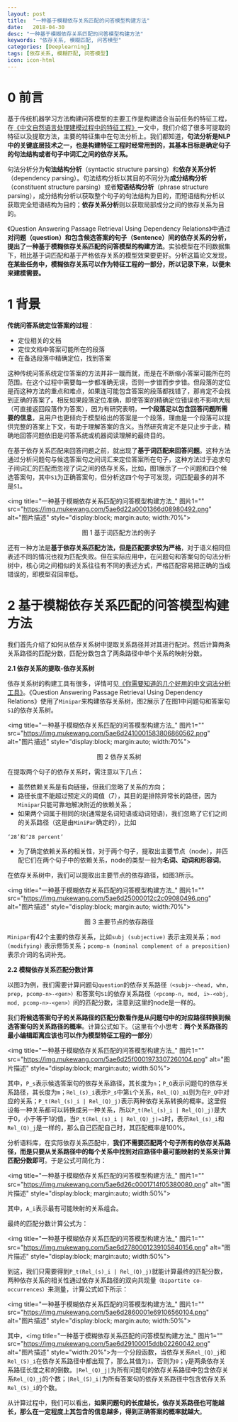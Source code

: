 ```yaml
---
layout: post
title:  "一种基于模糊依存关系匹配的问答模型构建方法"
date:   2018-04-30
desc: "一种基于模糊依存关系匹配的问答模型构建方法"
keywords: "依存关系, 模糊匹配, 问答模型"
categories: [Deeplearning]
tags: [依存关系, 模糊匹配, 问答模型]
icon: icon-html
---
```


# **0 前言**

基于传统机器学习方法构建问答模型的主要工作是构建适合当前任务的特征工程，在[《中文自然语言处理建模过程中的特征工程》](https://zhoum1118.github.io/deeplearning/2018/04/28/%E4%B8%AD%E6%96%87%E8%87%AA%E7%84%B6%E8%AF%AD%E8%A8%80%E5%A4%84%E7%90%86%E5%BB%BA%E6%A8%A1%E8%BF%87%E7%A8%8B%E4%B8%AD%E7%9A%84%E7%89%B9%E5%BE%81%E5%B7%A5%E7%A8%8B.html)一文中，我们介绍了很多可提取的特征以及提取方法，主要的特征集中在句法分析上。我们都知道，**句法分析是NLP中的关键底层技术之一，也是构建特征工程时经常用到的，其基本目标是确定句子的句法结构或者句子中词汇之间的依存关系。**

句法分析分为**句法结构分析**（syntactic structure parsing）和**依存关系分析**（dependency parsing）。句法结构分析以其目的不同分为**成分结构分析**（constituent structure parsing）或者**短语结构分析**（phrase structure parsing），成分结构分析以获取整个句子的句法结构为目的，而短语结构分析以获取完全短语结构为目的；**依存关系分析**则以获取局部成分之间的依存关系为目的。 

《Question Answering Passage Retrieval Using Dependency Relations》中通过**对问题（question）和包含候选答案的句子（Sentence）间的依存关系的分析，提出了一种基于模糊依存关系匹配的问答模型的构建方法**。实验模型在不同数据集下，相比基于词匹配和基于严格依存关系的模型效果要更好。分析这篇论文发现，**在某些任务中，模糊依存关系可以作为特征工程的一部分，所以记录下来，以便未来建模需要。**

# **1 背景**

**传统问答系统定位答案的过程**：

 - 定位相关的文档
 - 定位文档中答案可能所在的段落
 - 在备选段落中精确定位，找到答案

这种传统问答系统定位答案的方法并非一蹴而就，而是在不断缩小答案可能所在的范围。在这个过程中需要每一步都准确无误，否则一步错而步步错。但段落的定位是而这种方法的重点和难点，如果连可能包含答案的段落都找错了，那肯定不会找到正确的答案了。相反如果段落定位准确，即使答案的精确定位错误也不影响大局（可直接返回段落作为答案），因为有研究表明，**一个段落足以包含回答问题所需要的信息**，且用户也更倾向于模型给出的答案是一个段落，理由是一个段落可以提供完整的答案上下文，有助于理解答案的含义。当然研究肯定不是只止步于此，精确地回答问题依旧是问答系统或机器阅读理解的最终目的。

在基于依存关系匹配来回答问题之前，就出现了**基于词匹配来回答问题**。这种方法通过分析问题句与候选答案句之间词汇来定位答案所在句子，这种方法过于追求句子间词汇的匹配而忽视了词之间的依存关系，比如，图1展示了一个问题和四个候选答案句，其中`S1`为正确答案句，但分析这四个句子可发现，词匹配最多的并不是`S1`。

<img title="一种基于模糊依存关系匹配的问答模型构建方法_" 图片1="" src="https://img.mukewang.com/5ae6d22a0001366d08980492.png" alt="图片描述" style="display:block; margin:auto; width:70%">

<p style="text-align:center">图 1 基于词匹配方法的例子</p>

还有一种方法是**基于依存关系匹配方法，但是匹配要求较为严格**，对于语义相同但表述不同的情况也视为匹配失败。但在实际应用中，在问题句和答案句的句法分析树中，核心词之间相似的关系往往有不同的表述方式，严格匹配容易把正确的当成错误的，即模型召回率低。

# **2 基于模糊依存关系匹配的问答模型构建方法**

我们首先介绍了如何从依存关系树中提取关系路径并对其进行配对。然后计算两条关系路径的匹配分数，匹配分数包含了两条路径中单个关系的映射分数。

**2.1 依存关系的提取-依存关系树**

依存关系树的构建工具有很多，详情可见[《你需要知道的几个好用的中文词法分析工具》](https://zhoum1118.github.io/deeplearning/2018/04/26/%E4%BD%A0%E9%9C%80%E8%A6%81%E7%9F%A5%E9%81%93%E7%9A%84%E5%87%A0%E4%B8%AA%E5%A5%BD%E7%94%A8%E7%9A%84%E4%B8%AD%E6%96%87%E8%AF%8D%E6%B3%95%E5%88%86%E6%9E%90%E5%B7%A5%E5%85%B7.html)。《Question Answering Passage Retrieval Using Dependency Relations》使用了`Minipar`来构建依存关系树，图2展示了在图1中问题句和答案句`S1`的依存关系树。

<img title="一种基于模糊依存关系匹配的问答模型构建方法_" 图片1="" src="https://img.mukewang.com/5ae6d2410001583806860562.png" alt="图片描述" style="display:block; margin:auto; width:70%">

<p style="text-align:center">图 2 依存关系树</p>

在提取两个句子的依存关系时，需注意以下几点：

 - 虽然依赖关系是有向链接，但我们忽略了关系的方向；
 - 路径长度不能超过预定义的阈值（7），其目的是排除异常长的路径，因为`Minipar`只能可靠地解决附近的依赖关系；
 - 如果两个词属于相同的块(通常是名词短语或动词短语)，我们忽略了它们之间的关系路径（这是由`MiniPar`确定的），比如

```
‘28’和‘28 percent’
```

 - 为了确定依赖关系的相关性，对于两个句子，提取出主要节点（node），并匹配它们在两个句子中的依赖关系，node的类型一般为**名词、动词和形容词**。

在依存关系树中，我们可以提取出主要节点的依存路径，如图3所示。

<img title="一种基于模糊依存关系匹配的问答模型构建方法_" 图片1="" src="https://img.mukewang.com/5ae6d25000012c2c09080496.png" alt="图片描述" style="display:block; margin:auto; width:70%">

<p style="text-align:center">图 3 主要节点的依存路径</p>

`Minipar`有42个主要的依存关系，比如`subj (subjective)` 表示主观关系；`mod (modifying)` 表示修饰关系；`pcomp-n (nominal complement of a preposition)` 表示介词的名词补充。

**2.2 模糊依存关系匹配分数计算**

以图3为例，我们需要计算问题句`question`的依存关系路径`（<subj>-<head, whn, prep, pcomp-n>-<gen>）`和答案句`S1`的依存关系路径`（<pcomp-n, mod, i>-<obj, mod, pcomp-n>-<gen>）`间的匹配分数，注意到这里的node是一样的。

我们**将候选答案句子的关系路径的匹配分数看作是从问题句中的对应路径转换到候选答案句的关系路径的概率**。计算公式如下。（这里有个小思考：**两个关系路径的最小编辑距离应该也可以作为模型特征工程的一部分**）

<img title="一种基于模糊依存关系匹配的问答模型构建方法_" 图片1="" src="https://img.mukewang.com/5ae6d25f0001973307260104.png" alt="图片描述" style="display:block; margin:auto; width:50%">

其中，`P_s`表示候选答案句的依存关系路径，其长度为`n`；`P_Q`表示问题句的依存关系路径，其长度为`m`；`Rel_(s)_i`表示`P_s`中第`i`个关系，`Rel_(Q)_ai`则为在`P_Q`中对应的关系；`P_t(Rel_(s)_i | Rel_(Q)_j)`表示两种依存关系转换的概率。这里假设每一种关系都可以转换成另一种关系，所以`P_t(Rel_(s)_i | Rel_(Q)_j)`是大于0，小于等于1的值，当`P_t(Rel_(s)_i | Rel_(Q)_j)=1`时，表示`Rel_(s)_i`和`Rel_(Q)_j`是一样的，那么自己匹配自己时，其匹配概率是100%。

分析语料库，在实际依存关系匹配中，**我们不需要匹配两个句子所有的依存关系路径，而是只要从关系路径中的每个关系中找到对应路径中最可能映射的关系来计算匹配分数即可**。于是公式可简化为：

<img title="一种基于模糊依存关系匹配的问答模型构建方法_" 图片1="" src="https://img.mukewang.com/5ae6d26c0001714f05380080.png" alt="图片描述" style="display:block; margin:auto; width:50%">

其中，`A_i`表示最有可能映射的关系组合。

最终的匹配分数计算公式为：

<img title="一种基于模糊依存关系匹配的问答模型构建方法_" 图片1="" src="https://img.mukewang.com/5ae6d2780001239105840156.png" alt="图片描述" style="display:block; margin:auto; width:50%">

到这，我们只需要得到`P_t(Rel_(s)_i | Rel_(Q)_j)`就能计算最终的匹配分数，两种依存关系的相关性通过依存关系路径的双向共现量`（bipartite co-occurrences）`来测量，计算公式如下所示：

<img title="一种基于模糊依存关系匹配的问答模型构建方法_" 图片1="" src="https://img.mukewang.com/5ae6d2860001e69106560104.png" alt="图片描述" style="display:block; margin:auto; width:50%">

其中，<img title="一种基于模糊依存关系匹配的问答模型构建方法_" 图片1="" src="https://img.mukewang.com/5ae6d29100015ddb02260042.png" alt="图片描述" style="width:20%">为一个分段函数，当依存关系`Rel_(Q)_j`和`Rel_(S)_i`在依存关系路径中都出现了，那么其值为`1`，否则为`0`；`γ`是两条依存关系路径长度之和的倒数。`|Rel_(Q)_j|`为所有问题句的依存关系路径中包含依存关系`Rel_(Q)_j`的个数；`|Rel_(S)_i|`为所有答案句的依存关系路径中包含依存关系`Rel_(S)_i`的个数。

从计算过程中，我们可以看出，**如果问题句的长度越长，依存关系路径也可能越长，那么在一定程度上其包含的信息越多，得到正确答案的概率就越大**。
